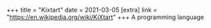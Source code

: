 +++
title = "Kixtart"
date = 2021-03-05
[extra]
link = "https://en.wikipedia.org/wiki/KiXtart"
+++
A programming language

